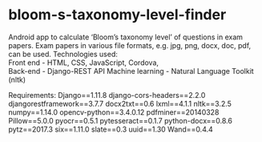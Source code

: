 # bloom-s-taxonomy-level-finder
Android app to calculate ‘Bloom’s taxonomy level’ of questions in exam papers. Exam papers in various file formats, e.g. jpg, png, docx, doc, pdf, can be used. Technologies used:   
Front end - HTML, CSS, JavaScript, Cordova,  
Back-end - Django-REST API 
Machine learning - Natural Language Toolkit (nltk)

Requirements:
Django==1.11.8
django-cors-headers==2.2.0
djangorestframework==3.7.7
docx2txt==0.6
lxml==4.1.1
nltk==3.2.5
numpy==1.14.0
opencv-python==3.4.0.12
pdfminer==20140328
Pillow==5.0.0
pyocr==0.5.1
pytesseract==0.1.7
python-docx==0.8.6
pytz==2017.3
six==1.11.0
slate==0.3
uuid==1.30
Wand==0.4.4

